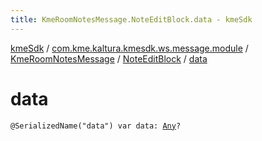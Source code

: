 ```yaml
---
title: KmeRoomNotesMessage.NoteEditBlock.data - kmeSdk
---
```


[kmeSdk](../../../index.html) / [com.kme.kaltura.kmesdk.ws.message.module](../../index.html) / [KmeRoomNotesMessage](../index.html) / [NoteEditBlock](index.html) / [data](./data.html)

# data

`@SerializedName("data") var data: `[`Any`](https://kotlinlang.org/api/latest/jvm/stdlib/kotlin/-any/index.html)`?`